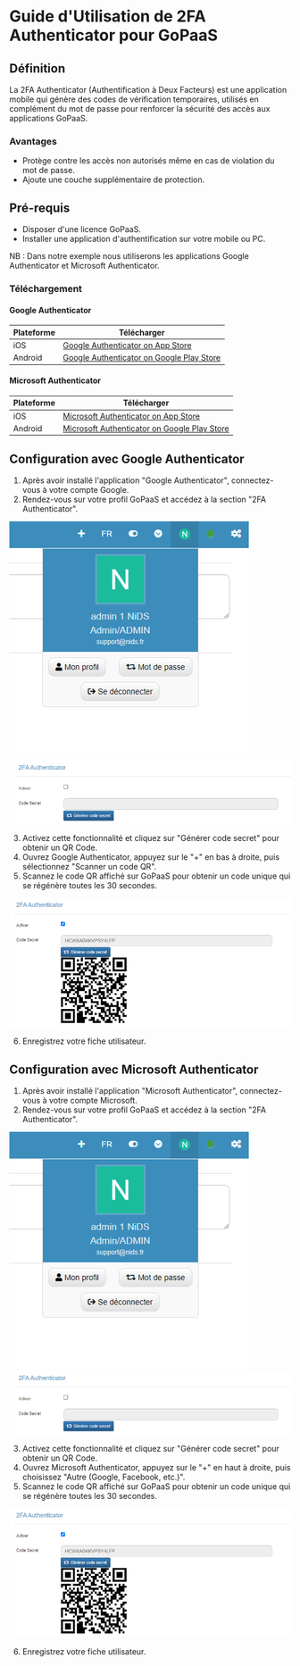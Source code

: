# Guide d'Utilisation de 2FA Authenticator pour GoPaaS

## Définition
La 2FA Authenticator (Authentification à Deux Facteurs) est une application mobile qui génère des codes de vérification temporaires, utilisés en complément du mot de passe pour renforcer la sécurité des accès aux applications GoPaaS.

### Avantages

- Protège contre les accès non autorisés même en cas de violation du mot de passe.
- Ajoute une couche supplémentaire de protection.

## Pré-requis

- Disposer d'une licence GoPaaS.
- Installer une application d'authentification sur votre mobile ou PC.

NB : Dans notre exemple nous utiliserons les applications Google Authenticator et Microsoft Authenticator.

### Téléchargement

#### Google Authenticator

| Plateforme | Télécharger                           |
|------------|---------------------------------------|
| iOS        | [Google Authenticator on App Store](https://apps.apple.com/fr/app/google-authenticator/id388497605) |
| Android    | [Google Authenticator on Google Play Store](https://play.google.com/store/apps/details?id=com.google.android.apps.authenticator2&hl=fr&pli=1) |

#### Microsoft Authenticator

| Plateforme | Télécharger                           |
|------------|---------------------------------------|
| iOS        | [Microsoft Authenticator on App Store](https://apps.apple.com/fr/app/microsoft-authenticator/id983156458) |
| Android    | [Microsoft Authenticator on Google Play Store](https://play.google.com/store/apps/details?id=com.azure.authenticator&hl=fr) |

## Configuration avec Google Authenticator

1. Après avoir installé l'application "Google Authenticator", connectez-vous à votre compte Google.
2. Rendez-vous sur votre profil GoPaaS et accédez à la section "2FA Authenticator".

![screenshot](images/image3.png)
![screenshot](images/image1.png)

3. Activez cette fonctionnalité et cliquez sur "Générer code secret" pour obtenir un QR Code.
4. Ouvrez Google Authenticator, appuyez sur le "+" en bas à droite, puis sélectionnez "Scanner un code QR".
5. Scannez le code QR affiché sur GoPaaS pour obtenir un code unique qui se régénère toutes les 30 secondes.

![screenshot](images/image2.png)

6. Enregistrez votre fiche utilisateur.

## Configuration avec Microsoft Authenticator

1. Après avoir installé l'application "Microsoft Authenticator", connectez-vous à votre compte Microsoft.
2. Rendez-vous sur votre profil GoPaaS et accédez à la section "2FA Authenticator".

![screenshot](images/image3.png)
![screenshot](images/image1.png)

3. Activez cette fonctionnalité et cliquez sur "Générer code secret" pour obtenir un QR Code.
4. Ouvrez Microsoft Authenticator, appuyez sur le "+" en haut à droite, puis choisissez "Autre (Google, Facebook, etc.)".
5. Scannez le code QR affiché sur GoPaaS pour obtenir un code unique qui se régénère toutes les 30 secondes.

![screenshot](images/image2.png)

6. Enregistrez votre fiche utilisateur.